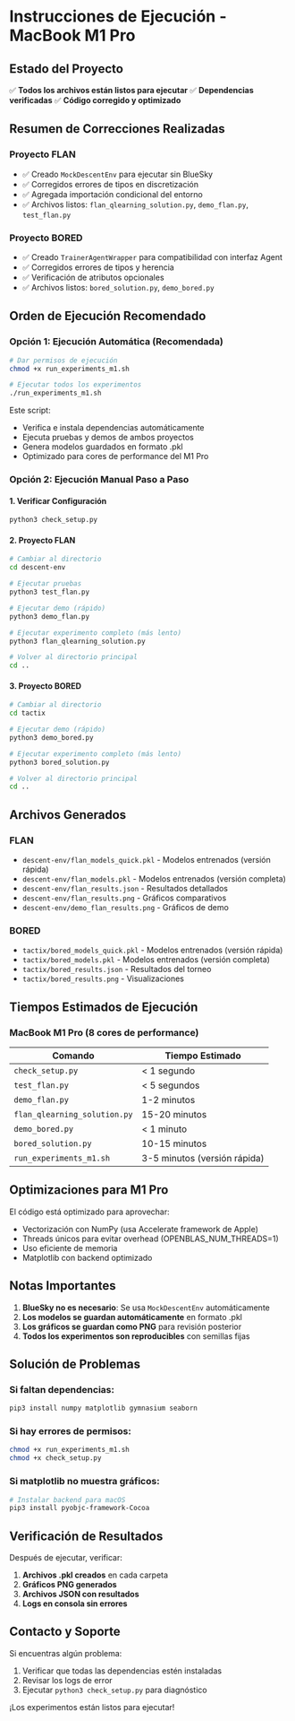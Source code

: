 # Instrucciones de Ejecución - MacBook M1 Pro

## Estado del Proyecto

✅ **Todos los archivos están listos para ejecutar**
✅ **Dependencias verificadas**
✅ **Código corregido y optimizado**

## Resumen de Correcciones Realizadas

### Proyecto FLAN
- ✅ Creado `MockDescentEnv` para ejecutar sin BlueSky
- ✅ Corregidos errores de tipos en discretización
- ✅ Agregada importación condicional del entorno
- ✅ Archivos listos: `flan_qlearning_solution.py`, `demo_flan.py`, `test_flan.py`

### Proyecto BORED
- ✅ Creado `TrainerAgentWrapper` para compatibilidad con interfaz Agent
- ✅ Corregidos errores de tipos y herencia
- ✅ Verificación de atributos opcionales
- ✅ Archivos listos: `bored_solution.py`, `demo_bored.py`

## Orden de Ejecución Recomendado

### Opción 1: Ejecución Automática (Recomendada)

```bash
# Dar permisos de ejecución
chmod +x run_experiments_m1.sh

# Ejecutar todos los experimentos
./run_experiments_m1.sh
```

Este script:
- Verifica e instala dependencias automáticamente
- Ejecuta pruebas y demos de ambos proyectos
- Genera modelos guardados en formato .pkl
- Optimizado para cores de performance del M1 Pro

### Opción 2: Ejecución Manual Paso a Paso

#### 1. Verificar Configuración
```bash
python3 check_setup.py
```

#### 2. Proyecto FLAN

```bash
# Cambiar al directorio
cd descent-env

# Ejecutar pruebas
python3 test_flan.py

# Ejecutar demo (rápido)
python3 demo_flan.py

# Ejecutar experimento completo (más lento)
python3 flan_qlearning_solution.py

# Volver al directorio principal
cd ..
```

#### 3. Proyecto BORED

```bash
# Cambiar al directorio
cd tactix

# Ejecutar demo (rápido)
python3 demo_bored.py

# Ejecutar experimento completo (más lento)
python3 bored_solution.py

# Volver al directorio principal
cd ..
```

## Archivos Generados

### FLAN
- `descent-env/flan_models_quick.pkl` - Modelos entrenados (versión rápida)
- `descent-env/flan_models.pkl` - Modelos entrenados (versión completa)
- `descent-env/flan_results.json` - Resultados detallados
- `descent-env/flan_results.png` - Gráficos comparativos
- `descent-env/demo_flan_results.png` - Gráficos de demo

### BORED
- `tactix/bored_models_quick.pkl` - Modelos entrenados (versión rápida)
- `tactix/bored_models.pkl` - Modelos entrenados (versión completa)
- `tactix/bored_results.json` - Resultados del torneo
- `tactix/bored_results.png` - Visualizaciones

## Tiempos Estimados de Ejecución

### MacBook M1 Pro (8 cores de performance)

| Comando | Tiempo Estimado |
|---------|----------------|
| `check_setup.py` | < 1 segundo |
| `test_flan.py` | < 5 segundos |
| `demo_flan.py` | 1-2 minutos |
| `flan_qlearning_solution.py` | 15-20 minutos |
| `demo_bored.py` | < 1 minuto |
| `bored_solution.py` | 10-15 minutos |
| `run_experiments_m1.sh` | 3-5 minutos (versión rápida) |

## Optimizaciones para M1 Pro

El código está optimizado para aprovechar:
- Vectorización con NumPy (usa Accelerate framework de Apple)
- Threads únicos para evitar overhead (OPENBLAS_NUM_THREADS=1)
- Uso eficiente de memoria
- Matplotlib con backend optimizado

## Notas Importantes

1. **BlueSky no es necesario**: Se usa `MockDescentEnv` automáticamente
2. **Los modelos se guardan automáticamente** en formato .pkl
3. **Los gráficos se guardan como PNG** para revisión posterior
4. **Todos los experimentos son reproducibles** con semillas fijas

## Solución de Problemas

### Si faltan dependencias:
```bash
pip3 install numpy matplotlib gymnasium seaborn
```

### Si hay errores de permisos:
```bash
chmod +x run_experiments_m1.sh
chmod +x check_setup.py
```

### Si matplotlib no muestra gráficos:
```bash
# Instalar backend para macOS
pip3 install pyobjc-framework-Cocoa
```

## Verificación de Resultados

Después de ejecutar, verificar:

1. **Archivos .pkl creados** en cada carpeta
2. **Gráficos PNG generados**
3. **Archivos JSON con resultados**
4. **Logs en consola sin errores**

## Contacto y Soporte

Si encuentras algún problema:
1. Verificar que todas las dependencias estén instaladas
2. Revisar los logs de error
3. Ejecutar `python3 check_setup.py` para diagnóstico

¡Los experimentos están listos para ejecutar! 